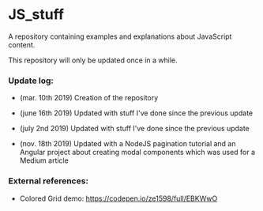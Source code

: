 # JS_stuff
A repository containing examples and explanations about JavaScript content.

This repository will only be updated once in a while.


### Update log:

* (mar. 10th 2019) Creation of the repository

* (june 16th 2019) Updated with stuff I've done since the previous update

* (july 2nd 2019) Updated with stuff I've done since the previous update

* (nov. 18th 2019) Updated with a NodeJS pagination tutorial and an Angular project about creating modal components which was used for a Medium article

### External references:

* Colored Grid demo: https://codepen.io/ze1598/full/EBKWwO